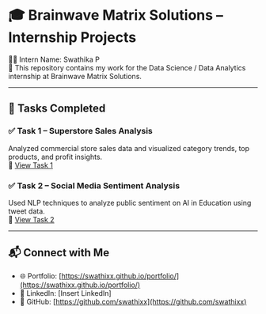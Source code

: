 # 🎓 Brainwave Matrix Solutions – Internship Projects

👩‍💻 Intern Name: Swathika P  
📁 This repository contains my work for the Data Science / Data Analytics internship at Brainwave Matrix Solutions.

---

## 📌 Tasks Completed

### ✅ Task 1 – Superstore Sales Analysis  
Analyzed commercial store sales data and visualized category trends, top products, and profit insights.  
🔗 [View Task 1](./Task_1_Superstore_Analysis)

### ✅ Task 2 – Social Media Sentiment Analysis  
Used NLP techniques to analyze public sentiment on AI in Education using tweet data.  
🔗 [View Task 2](./Task_2_Sentiment_AI_Education)

---

## 📬 Connect with Me
- 🌐 Portfolio: [https://swathixx.github.io/portfolio/](https://swathixx.github.io/portfolio/)
- 💼 LinkedIn: [Insert LinkedIn]
- 🧠 GitHub: [https://github.com/swathixx](https://github.com/swathixx)
